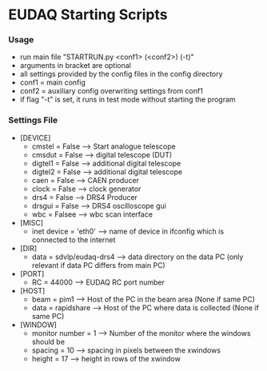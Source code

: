 # EUDAQ Starting Scripts

### Usage
 - run main file "STARTRUN.py \<conf1> (\<conf2>) (-t)"
 - arguments in bracket are optional
 - all settings provided by the config files in the config directory
 - conf1 = main config
 - conf2 = auxiliary config overwriting settings from conf1
 - if flag "-t" is set, it runs in test mode without starting the program

### Settings File
 
 - [DEVICE]
    - cmstel = False --> Start analogue telescope
    - cmsdut = False --> digital telescope (DUT)
    - digtel1 = False --> additional digital telescope
    - digtel2 = False --> additional digital telescope
    - caen = False --> CAEN producer
    - clock = False --> clock generator
    - drs4 = False --> DRS4 Producer
    - drsgui = False --> DRS4 oscilloscope gui
    - wbc = Falsee --> wbc scan interface
 - [MISC]
    - inet device = 'eth0' --> name of device in ifconfig which is connected to the internet
 - [DIR]
    - data = sdvlp/eudaq-drs4 --> data directory on the data PC (only relevant if data PC differs from main PC)
 - [PORT]
    - RC = 44000 --> EUDAQ RC port number
 - [HOST]
    - beam = pim1 --> Host of the PC in the beam area (None if same PC)
    - data = rapidshare --> Host of the PC where data is collected (None if same PC)
 - [WINDOW]
    - monitor number = 1 --> Number of the monitor where the windows should be
    - spacing = 10 --> spacing in pixels between the xwindows
    - height = 17 --> height in rows of the xwindow
